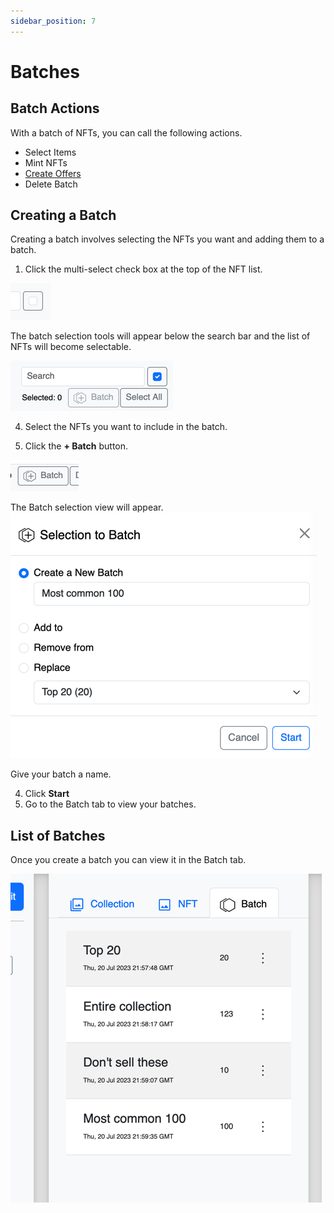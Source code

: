 ```yaml
---
sidebar_position: 7
---
```


# Batches

## Batch Actions
With a batch of NFTs, you can call the following actions. 
- Select Items
- Mint NFTs
- [Create Offers](create-offers)
- Delete Batch

## Creating a Batch
Creating a batch involves selecting the NFTs you want and adding them to a batch.

1. Click the multi-select check box at the top of the NFT list.

![img_1.png](img_1.png)

The batch selection tools will appear below the search bar and the list of NFTs will become selectable.

![img_3.png](img_3.png)

4. Select the NFTs you want to include in the batch.

3. Click the **+ Batch** button.

![img_4.png](img_4.png)

The Batch selection view will appear.
![img_5.png](img_5.png)

Give your batch a name.

4. Click **Start** 
5. Go to the Batch tab to view your batches.

## List of Batches
Once you create a batch you can view it in the Batch tab.


![img_6.png](img_6.png)
